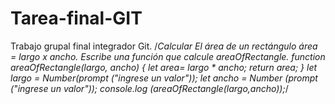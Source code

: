 # Tarea-final-GIT
Trabajo grupal final integrador Git.
/*Calcular El área de un rectángulo  área = largo x ancho. Escribe una función que calcule areaOfRectangle.
function areaOfRectangle(largo, ancho) {
    let area= largo * ancho;
    return area;
}
let largo = Number(prompt ("ingrese un valor"));
let ancho = Number (prompt ("ingrese un valor"));
console.log (areaOfRectangle(largo,ancho));*/